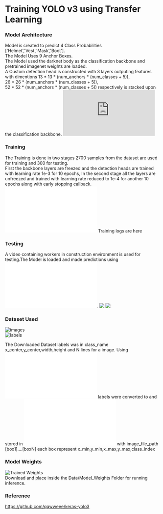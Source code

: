 # Training YOLO v3 using Transfer Learning 
### Model Architecture
Model is created to predict 4 Class Probabilities ['Helmet','Vest','Mask','Boot'].<br>
The Model Uses 9 Anchor Boxes.<br>
The Model used the darknet body as the classification backbone and pretrained imagenet weights are loaded.<br>
A Custom detection head is constructed with 3 layers outputing features with dimentions 13 * 13 * (num_anchors * (num_classes + 5)),<br>
26 * 26 * (num_anchors * (num_classes + 5)),<br>
52 * 52 * (num_anchors * (num_classes + 5)) respectively is stacked upon the classification backbone.
![model.py](https://github.com/Akhil-Tony/PPE-Detection-Yolo-v3-using-keras/blob/c536ab42215577578a84c1b3c29c52ed2c6b96c3/2_Training/src/keras_yolo3/yolo3/model.py#L63-L91)
### Training
The Training is done in two stages
2700 samples from the dataset are used for training and 300 for testing. <br>
First the backbone layers are freezed and the detection heads are trained with learning rate 1e-3 for 10 epochs,
In the second stage all the layers are unfreezed and trained with learning rate reduced to 1e-4 for another 10 epochs along with early stopping callback.
![TrainYolo.py](/2_Training/Train_YOLO.py)
Training logs are here ![]()
### Testing
A video containing workers in construction environment is used for testing.The Model is loaded and made predictions using ![Detection.py](/3_Inference/Detector.py). 
![](https://github.com/Akhil-Tony/PPE-Detection-Yolo-v3-using-keras/blob/master/gif/20220906_133255.gif)
![](https://github.com/Akhil-Tony/PPE-Detection-Yolo-v3-using-keras/blob/master/gif/20220906_133431.gif)
### Dataset Used
![images](https://drive.google.com/drive/folders/1a6HCLloZ0oY1X8Q7rWQkGkITDzZcCDME?usp=sharing)
<br>
![labels](https://drive.google.com/drive/folders/1ews9qncvjQ6aSMuc0rS68SswHLy5X4LV?usp=sharing)

The Downloaded Dataset labels was in class_name x_center,y_center,width,height and N lines for a image.
Using ![convert.py](/convert.py) labels were converted to and stored in ![data_train.txt](/data_train.txt) with image_file_path [box1]....[boxN]
each box represent x_min,y_min,x_max,y_max,class_index

### Model Weights
![Trained Weights](https://drive.google.com/file/d/1UypC7fhBKwbb9OtTyFFnhZEIkKjbx4mv/view?usp=sharing)
<br>
Download and place inside the Data/Model_Weights Folder for running inference.

### Reference
https://github.com/qqwweee/keras-yolo3
